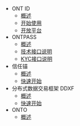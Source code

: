 
- ONT ID
  - [概述](docs-cn/ontid/overview.md)
  - [开始使用](docs-cn/ontid/get_started.md)
  - [开放平台](docs-cn/ontid/ontid-login.md)
- ONTPASS
  - [概述](docs-cn/ontpass/overview.md)
  - [技术接口说明](docs-cn/ontpass/specification.md)
  - [KYC接口说明](docs-cn/ontpass/ontid-kyc-h5.md)
- 信任锚
  - [概述](docs-cn/taconnector/01-overview.md)
  - [快速开始](docs-cn/taconnector/02-get-started.md)
- 分布式数据交易框架 DDXF
  - [概述](docs-cn/ddxf/01-overview.md)
  - [快速开始](docs-cn/ddxf/02-get-started.md)
- ONTO
  - [概述](docs-cn/onto/overview.md)

